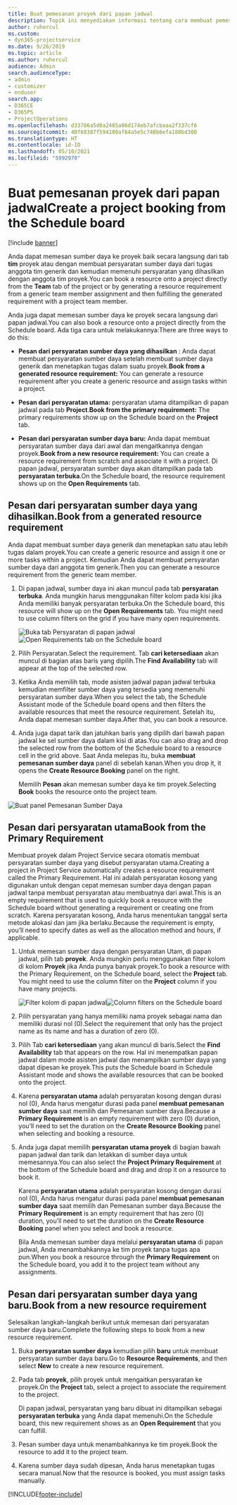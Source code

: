 ```yaml
---
title: Buat pemesanan proyek dari papan jadwal
description: Topik ini menyediakan informasi tentang cara membuat pemesanan proyek dari papan jadwal.
author: ruhercul
ms.custom:
- dyn365-projectservice
ms.date: 9/26/2019
ms.topic: article
ms.author: ruhercul
audience: Admin
search.audienceType:
- admin
- customizer
- enduser
search.app:
- D365CE
- D365PS
- ProjectOperations
ms.openlocfilehash: d33786a5d0a2485a06d174eb7afcbaaa2f337cf6
ms.sourcegitcommit: 40f68387f594180af64a5e5c748b6efa188bd300
ms.translationtype: HT
ms.contentlocale: id-ID
ms.lasthandoff: 05/10/2021
ms.locfileid: "5992970"
---
```

# <a name="create-a-project-booking-from-the-schedule-board"></a><span data-ttu-id="3cbb6-103">Buat pemesanan proyek dari papan jadwal</span><span class="sxs-lookup"><span data-stu-id="3cbb6-103">Create a project booking from the Schedule board</span></span>

[!include [banner](../includes/psa-now-project-operations.md)]

<span data-ttu-id="3cbb6-104">Anda dapat memesan sumber daya ke proyek baik secara langsung dari tab **tim** proyek atau dengan membuat persyaratan sumber daya dari tugas anggota tim generik dan kemudian memenuhi persyaratan yang dihasilkan dengan anggota tim proyek.</span><span class="sxs-lookup"><span data-stu-id="3cbb6-104">You can book a resource onto a project directly from the **Team** tab of the project or by generating a resource requirement from a generic team member assignment and then fulfilling the generated requirement with a project team member.</span></span>

<span data-ttu-id="3cbb6-105">Anda juga dapat memesan sumber daya ke proyek secara langsung dari papan jadwal.</span><span class="sxs-lookup"><span data-stu-id="3cbb6-105">You can also book a resource onto a project directly from the Schedule board.</span></span> <span data-ttu-id="3cbb6-106">Ada tiga cara untuk melakukannya:</span><span class="sxs-lookup"><span data-stu-id="3cbb6-106">There are three ways to do this:</span></span>

- <span data-ttu-id="3cbb6-107">**Pesan dari persyaratan sumber daya yang dihasilkan** : Anda dapat membuat persyaratan sumber daya setelah membuat sumber daya generik dan menetapkan tugas dalam suatu proyek.</span><span class="sxs-lookup"><span data-stu-id="3cbb6-107">**Book from a generated resource requirement:** You can generate a resource requirement after you create a generic resource and assign tasks within a project.</span></span>

- <span data-ttu-id="3cbb6-108">**Pesan dari persyaratan utama:** persyaratan utama ditampilkan di papan jadwal pada tab **Project**.</span><span class="sxs-lookup"><span data-stu-id="3cbb6-108">**Book from the primary requirement:** The primary requirements show up on the Schedule board on the **Project** tab.</span></span> 

- <span data-ttu-id="3cbb6-109">**Pesan dari persyaratan sumber daya baru:** Anda dapat membuat persyaratan sumber daya dari awal dan mengaitkannya dengan proyek.</span><span class="sxs-lookup"><span data-stu-id="3cbb6-109">**Book from a new resource requirement:** You can create a resource requirement from scratch and associate it with a project.</span></span> <span data-ttu-id="3cbb6-110">Di papan jadwal, persyaratan sumber daya akan ditampilkan pada tab **persyaratan terbuka**.</span><span class="sxs-lookup"><span data-stu-id="3cbb6-110">On the Schedule board, the resource requirement shows up on the **Open Requirements** tab.</span></span>

## <a name="book-from-a-generated-resource-requirement"></a><span data-ttu-id="3cbb6-111">Pesan dari persyaratan sumber daya yang dihasilkan.</span><span class="sxs-lookup"><span data-stu-id="3cbb6-111">Book from a generated resource requirement</span></span>

<span data-ttu-id="3cbb6-112">Anda dapat membuat sumber daya generik dan menetapkan satu atau lebih tugas dalam proyek.</span><span class="sxs-lookup"><span data-stu-id="3cbb6-112">You can create a generic resource and assign it one or more tasks within a project.</span></span> <span data-ttu-id="3cbb6-113">Kemudian Anda dapat membuat persyaratan sumber daya dari anggota tim generik.</span><span class="sxs-lookup"><span data-stu-id="3cbb6-113">Then you can generate a resource requirement from the generic team member.</span></span> 

1.  <span data-ttu-id="3cbb6-114">Di papan jadwal, sumber daya ini akan muncul pada tab **persyaratan terbuka**. Anda mungkin harus menggunakan filter kolom pada kisi jika Anda memiliki banyak persyaratan terbuka.</span><span class="sxs-lookup"><span data-stu-id="3cbb6-114">On the Schedule board, this resource will show up on the **Open Requirements** tab. You might need to use column filters on the grid if you have many open requirements.</span></span> 

    <span data-ttu-id="3cbb6-115">![Buka tab Persyaratan di papan jadwal](media/FAQ-Project-Booking-Schedule-Board-1.png "Tangkapan layar tabel Pemesanan dan tugas")</span><span class="sxs-lookup"><span data-stu-id="3cbb6-115">![Open Requirements tab on the Schedule board](media/FAQ-Project-Booking-Schedule-Board-1.png "Screenshot of bookings and assignments table")</span></span>

2. <span data-ttu-id="3cbb6-116">Pilih Persyaratan.</span><span class="sxs-lookup"><span data-stu-id="3cbb6-116">Select the requirement.</span></span> <span data-ttu-id="3cbb6-117">Tab **cari ketersediaan** akan muncul di bagian atas baris yang dipilih.</span><span class="sxs-lookup"><span data-stu-id="3cbb6-117">The **Find Availability** tab will appear at the top of the selected row.</span></span>
 
3. <span data-ttu-id="3cbb6-118">Ketika Anda memilih tab, mode asisten jadwal papan jadwal terbuka kemudian memfilter sumber daya yang tersedia yang memenuhi persyaratan sumber daya.</span><span class="sxs-lookup"><span data-stu-id="3cbb6-118">When you select the tab, the Schedule Assistant mode of the Schedule board opens and then filters the available resources that meet the resource requirement.</span></span> <span data-ttu-id="3cbb6-119">Setelah itu, Anda dapat memesan sumber daya.</span><span class="sxs-lookup"><span data-stu-id="3cbb6-119">After that, you can book a resource.</span></span>

4. <span data-ttu-id="3cbb6-120">Anda juga dapat tarik dan jatuhkan baris yang dipilih dari bawah papan jadwal ke sel sumber daya dalam kisi di atas.</span><span class="sxs-lookup"><span data-stu-id="3cbb6-120">You can also drag and drop the selected row from the bottom of the Schedule board to a resource cell in the grid above.</span></span> <span data-ttu-id="3cbb6-121">Saat Anda melepas itu, buka **membuat pemesanan sumber daya** panel di sebelah kanan.</span><span class="sxs-lookup"><span data-stu-id="3cbb6-121">When you drop it, it opens the **Create Resource Booking** panel on the right.</span></span>

    <span data-ttu-id="3cbb6-122">Memilih **Pesan** akan memesan sumber daya ke tim proyek.</span><span class="sxs-lookup"><span data-stu-id="3cbb6-122">Selecting **Book** books the resource onto the project team.</span></span>

![Buat panel Pemesanan Sumber Daya](media/FAQ-Project-Booking-Schedule-Board-6.png "")
 

## <a name="book-from-the-primary-requirement"></a><span data-ttu-id="3cbb6-124">Pesan dari persyaratan utama</span><span class="sxs-lookup"><span data-stu-id="3cbb6-124">Book from the Primary Requirement</span></span>

<span data-ttu-id="3cbb6-125">Membuat proyek dalam Project Service secara otomatis membuat persyaratan sumber daya yang disebut persyaratan utama.</span><span class="sxs-lookup"><span data-stu-id="3cbb6-125">Creating a project in Project Service automatically creates a resource requirement called the Primary Requirement.</span></span> <span data-ttu-id="3cbb6-126">Hal ini adalah persyaratan kosong yang digunakan untuk dengan cepat memesan sumber daya dengan papan jadwal tanpa membuat persyaratan atau membuatnya dari awal.</span><span class="sxs-lookup"><span data-stu-id="3cbb6-126">This is an empty requirement that is used to quickly book a resource with the Schedule board without generating a requirement or creating one from scratch.</span></span> <span data-ttu-id="3cbb6-127">Karena persyaratan kosong, Anda harus menentukan tanggal serta metode alokasi dan jam jika berlaku.</span><span class="sxs-lookup"><span data-stu-id="3cbb6-127">Because the requirement is empty, you’ll need to specify dates as well as the allocation method and hours, if applicable.</span></span> 

1. <span data-ttu-id="3cbb6-128">Untuk memesan sumber daya dengan persyaratan Utam, di papan jadwal, pilih tab **proyek**. Anda mungkin perlu menggunakan filter kolom di kolom **Proyek** jika Anda punya banyak proyek.</span><span class="sxs-lookup"><span data-stu-id="3cbb6-128">To book a resource with the Primary Requirement, on the Schedule board, select the **Project** tab. You might need to use the column filter on the **Project** column if you have many projects.</span></span>

   <span data-ttu-id="3cbb6-129">![Filter kolom di papan jadwal](media/FAQ-Project-Booking-Schedule-Board-2.png "Tangkapan layar tabel Pemesanan dan tugas")</span><span class="sxs-lookup"><span data-stu-id="3cbb6-129">![Column filters on the Schedule board](media/FAQ-Project-Booking-Schedule-Board-2.png "Screenshot of bookings and assignments table")</span></span>

2. <span data-ttu-id="3cbb6-130">Pilih persyaratan yang hanya memiliki nama proyek sebagai nama dan memiliki durasi nol (0).</span><span class="sxs-lookup"><span data-stu-id="3cbb6-130">Select the requirement that only has the project name as its name and has a duration of zero (0).</span></span>

3. <span data-ttu-id="3cbb6-131">Pilih Tab **cari ketersediaan** yang akan muncul di baris.</span><span class="sxs-lookup"><span data-stu-id="3cbb6-131">Select the **Find Availability** tab that appears on the row.</span></span> <span data-ttu-id="3cbb6-132">Hal ini menempatkan papan jadwal dalam mode asisten jadwal dan menampilkan sumber daya yang dapat dipesan ke proyek.</span><span class="sxs-lookup"><span data-stu-id="3cbb6-132">This puts the Schedule board in Schedule Assistant mode and shows the available resources that can be booked onto the project.</span></span>

4. <span data-ttu-id="3cbb6-133">Karena **persyaratan utama** adalah persyaratan kosong dengan durasi nol (0), Anda harus mengatur durasi pada panel **membuat pemesanan sumber daya** saat memilih dan Pemesanan sumber daya.</span><span class="sxs-lookup"><span data-stu-id="3cbb6-133">Because a **Primary Requirement** is an empty requirement with zero (0) duration, you’ll need to set the duration on the **Create Resource Booking** panel when selecting and booking a resource.</span></span>

5. <span data-ttu-id="3cbb6-134">Anda juga dapat memilih **persyaratan utama proyek** di bagian bawah papan jadwal dan tarik dan letakkan di sumber daya untuk memesannya.</span><span class="sxs-lookup"><span data-stu-id="3cbb6-134">You can also select the **Project Primary Requirement** at the bottom of the Schedule board and drag and drop it on a resource to book it.</span></span>
 
    <span data-ttu-id="3cbb6-135">Karena **persyaratan utama** adalah persyaratan kosong dengan durasi nol (0), Anda harus mengatur durasi pada panel **membuat pemesanan sumber daya** saat memilih dan Pemesanan sumber daya.</span><span class="sxs-lookup"><span data-stu-id="3cbb6-135">Because the **Primary Requirement** is an empty requirement that has zero (0) duration, you’ll need to set the duration on the **Create Resource Booking** panel when you select and book a resource.</span></span>
 
    <span data-ttu-id="3cbb6-136">Bila Anda memesan sumber daya melalui **persyaratan utama** di papan jadwal, Anda menambahkannya ke tim proyek tanpa tugas apa pun.</span><span class="sxs-lookup"><span data-stu-id="3cbb6-136">When you book a resource through the **Primary Requirement** on the Schedule board, you add it to the project team without any assignments.</span></span>
 
## <a name="book-from-a-new-resource-requirement"></a><span data-ttu-id="3cbb6-137">Pesan dari persyaratan sumber daya yang baru.</span><span class="sxs-lookup"><span data-stu-id="3cbb6-137">Book from a new resource requirement</span></span>
<span data-ttu-id="3cbb6-138">Selesaikan langkah-langkah berikut untuk memesan dari persyaratan sumber daya baru.</span><span class="sxs-lookup"><span data-stu-id="3cbb6-138">Complete the following steps to book from a new resource requirement.</span></span> 

1. <span data-ttu-id="3cbb6-139">Buka **persyaratan sumber daya** kemudian pilih **baru** untuk membuat persyaratan sumber daya baru.</span><span class="sxs-lookup"><span data-stu-id="3cbb6-139">Go to **Resource Requirements**, and then select **New** to create a new resource requirement.</span></span>

2. <span data-ttu-id="3cbb6-140">Pada tab **proyek**, pilih proyek untuk mengaitkan persyaratan ke proyek.</span><span class="sxs-lookup"><span data-stu-id="3cbb6-140">On the **Project** tab, select a project to associate the requirement to the project.</span></span>
 
    <span data-ttu-id="3cbb6-141">Di papan jadwal, persyaratan yang baru dibuat ini ditampilkan sebagai **persyaratan terbuka** yang Anda dapat memenuhi.</span><span class="sxs-lookup"><span data-stu-id="3cbb6-141">On the Schedule board, this new requirement shows as an **Open Requirement** that you can fulfill.</span></span>

3. <span data-ttu-id="3cbb6-142">Pesan sumber daya untuk menambahkannya ke tim proyek.</span><span class="sxs-lookup"><span data-stu-id="3cbb6-142">Book the resource to add it to the project team.</span></span>

4. <span data-ttu-id="3cbb6-143">Karena sumber daya sudah dipesan, Anda harus menetapkan tugas secara manual.</span><span class="sxs-lookup"><span data-stu-id="3cbb6-143">Now that the resource is booked, you must assign tasks manually.</span></span>



[!INCLUDE[footer-include](../includes/footer-banner.md)]